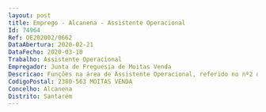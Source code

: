 ```yaml
--- 
layout: post
title: Emprego - Alcanena - Assistente Operacional
Id: 74964
Ref: OE202002/0662
DataAbertura: 2020-02-21
DataFecho: 2020-03-10
Trabalho: Assistente Operacional
Empregador: Junta de Freguesia de Moitas Venda
Descricao: Funções na área de Assistente Operacional, referido no nº2 do artº 88 da LTFP, tais como executar a limpeza e manutenção de espaços na Freguesia, auxiliar nos trabalhos de montagem e desmontagem de equipamentos, entre outras.Responsabilidade pelos equipamentos à sua guarda e pela sua utilização, bem como na manutenção e sua reparação quando necessário.
CodigoPostal: 2380-563 MOITAS VENDA
Concelho: Alcanena
Distrito: Santarém
--- 
```

